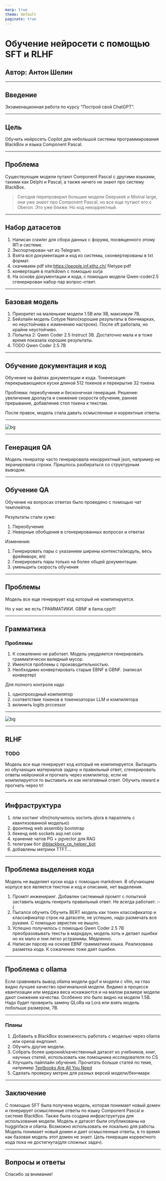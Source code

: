 ```yaml
---
marp: true
theme: default
paginate: true
---
```


# Обучение нейросети с помощью SFT и RLHF

## Автор: Антон Шелин

---

## Введение

Экзаменационная работа по курсу "Построй свой ChatGPT".

---

## Цель

Обучить нейросеть Copilot для небольшой системы программирования BlackBox и языка Component Pascal.

---

## Проблема

Существующие модели путают Component Pascal с другими языками, такими как Delphi и Pascal, а также ничего не знают про систему BlackBox.

> Сегодня перепроверил большие модели Deepseek и Mistral large, они уже знают про Component Pascal, но все еще путают его с Oberon. Это уже ближе. Но код некорректный.

---

## Набор датасетов

1. Написан crawler для сбора данных с форума, посвященного этому ЯП и системе.
2. Экспортирован чат из Telegram.
3. Взята вся документация и код из системы, сконвертированы в txt формат.
4. скачиваем pdf site:https://people.inf.ethz.ch/ filetype:pdf
5. конвертация в markdown с помощью surja
6. На основе документации и кода, с помощью модели Qwen-coder2.5 сгенерирован набор пар вопрос-ответ.

---

## Базовая модель

1. Приоритет на маленькие модели 1.5B или 3B, максимум 7B.
2. Бейзлайн модель Cotype Nano(хорошие результаты в бенчмарках, но неустойчива к изменению настроек). После sft работала, но крайне неустойчиво.
3. Попытка 2: Qwen Coder 2.5 Instruct 3B. Достаточно мала и в тоже время показала хорошие результаты.
4. TODO Qwen Coder 2.5 7B

---

## Обучение документация и код

Обучение на файлах документации и кода.
Токенезация: перекрывающиеся куски длиной 512 токенов и перекрытие 32 токена

Проблема: переобучение и бесконечная генерация.
Решение: увеличение дропаута и снижение скорости обучения, раннее прерывание, добавление стоп токена к текстам.

После правок, модель стала давать осмысленные и корректные ответы.

---

![bg](./eval.png)

---

## Генерация QA
Модель генератор часто генерировала некорректный json, например не экранировала строки.
Пришлось разбираться со структурным выводом.

---
## Обучение QA

Обучение на вопросах ответах было проведено с помощью чат темплейтов.

Результаты стали хуже:
1. Переобучение
2. Неверные обобщения в сгенерированных вопросах и ответах

Изменения:

1. Генерировать пары с указанием ширины контекста(модуль, весь фреймворк, яп)
2. Генерировать пары только на более общей документации.
3. уменьшить скорость обучения
---

## Проблемы

Модель все еще генерирует код который не компилируется.

Но у нас же есть ГРАММАТИКИ. GBNF в llama.cpp!!!

---

## Грамматика

### Проблемы
1. К сожалению не работает. Модель умудряется генерировать грамматически валидный мусор.
2. Имеются проблемы с производительностью.
3. Необходимо конвертировать старые EBNF в GBNF. (написал конвертер)

Для полного контроля надо

1. однопроходный компилятор
2. соответствие токенов в токенизаторах LLM и компилятора
3. вклинить logits prccessor

---

![bg](./mad.jpg)

---

## RLHF

### TODO

Модель все еще генерирует код который не компилируется.
Вытащить из обучающих материалов задачу и правильный ответ, сгенерировать ответы нейронкой и прогнать через компилятор, если не компилируется то выставить их как негативный ответ.
Обучить reward и прогнать через trl

---
## Инфраструктура

1. ллм хостинг vllm(получилось хостить qlora в параллель с квантизованной моделью)
2. фронтенд web assembly bootstrap
3. бекенд web sockets asp.net core
4. хранение чатов PG + pgvector для RAG
5. телеграм бот [@blackbox_cp_helper_bot](https://t.me/blackbox_cp_helper_bot)
6. добавлены метрики TTFT...
---

## Проблема выделения кода

Модель не выделяет куски кода с помощью markdown. В обучающем корпусе все является текстом и код и описание, нет выделения.

1. Промпт инжениринг. Добавлен системный промпт с попыткой заставить модель генерить правильный ответ. Не всегда работает. :-(
2. Пытался обучить Обучить BERT модель как токен классификатор и классификатор строк на датасете, не успешно, надо размечать все руками. С помощью эвристик не вышло.
3. Успешно получилось с помощью Qwen Coder 2.5 7B преобразовывать тексты в маркдаун, модель хоть и делает ошибки но их мало и они легко устранимы. Медленно.
4. Написан парсер на основе EBNF грамматики языка. Реализована разметка кода. К сожалению тоже дает ошибки.

---
## Проблема с ollama

Если сравнивать вывод ollama модели gguf и модели с vllm, на глаз видно лучшее качество оригинальной модели. Видимо в процессе квантизации или мерджа веса искажаются и на малом размере модели дают снижение качества.
Особенно это было видно на модели 1.5B. Надо будет проверить замену QLoRa на Lora или взять модель побольше размером, 7B.

---

### Планы

1. Добавить в BlackBox возможность работать с моделью через ollama или openai ендпоинт.
2. Обучить другие модели.
3. Собрать более широкий/качественный датасет из учебников, книг, научных статей, использовать как помощника исследователя по CS
4. Улучшить пайплайн обучения. Прочитать больше статей по теме, например [Textbooks Are All You Need](https://arxiv.org/abs/2306.11644)
4. Сделать проверку метрик для разных версий модели/бенчмарк

---

## Заключение

С помощью SFT была получена модель, которая понимает новый домен и генерирует осмысленные ответы по языку Component Pascal и системе BlackBox. Также была создана инфраструктура для использования модели.
Модель и датасет были опубликованы на hugginface и ollama. Возможно использовать ее локально для работы. Модель понимает новый домен и дает осмысленные ответы, в то время как базовая модель этот домен не знает.
Цель генерации корректного кода пока не достигнута(для сложных задач).

---

## Вопросы и ответы

Спасибо за внимание!


